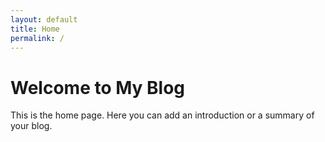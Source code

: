 ```yaml
---
layout: default
title: Home
permalink: /
---
```


# Welcome to My Blog

This is the home page. Here you can add an introduction or a summary of your blog.
